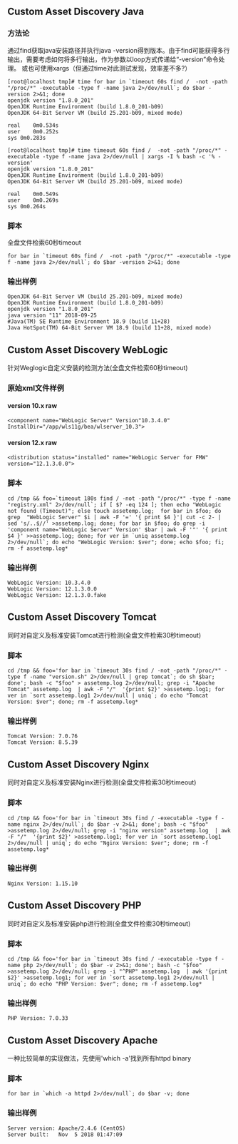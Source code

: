 
## Custom Asset Discovery Java
### 方法论
通过find获取java安装路径并执行java -version得到版本。由于find可能获得多行输出，需要考虑如何将多行输出，作为参数以loop方式传递给“-version”命令处理。
或也可使用xargs（但通过time对此测试发现，效率差不多?）
```
[root@localhost tmp]# time for bar in `timeout 60s find /  -not -path "/proc/*" -executable -type f -name java 2>/dev/null`; do $bar -version 2>&1; done
openjdk version "1.8.0_201"
OpenJDK Runtime Environment (build 1.8.0_201-b09)
OpenJDK 64-Bit Server VM (build 25.201-b09, mixed mode)

real	0m0.534s
user	0m0.252s
sys	0m0.283s

[root@localhost tmp]# time timeout 60s find /  -not -path "/proc/*" -executable -type f -name java 2>/dev/null | xargs -I % bash -c '% -version'
openjdk version "1.8.0_201"
OpenJDK Runtime Environment (build 1.8.0_201-b09)
OpenJDK 64-Bit Server VM (build 25.201-b09, mixed mode)

real	0m0.549s
user	0m0.269s
sys	0m0.264s
```

### 脚本  
全盘文件检索60秒timeout
```
for bar in `timeout 60s find /  -not -path "/proc/*" -executable -type f -name java 2>/dev/null`; do $bar -version 2>&1; done
```
### 输出样例
```
OpenJDK 64-Bit Server VM (build 25.201-b09, mixed mode)
OpenJDK Runtime Environment (build 1.8.0_201-b09)
openjdk version "1.8.0_201"
java version "11" 2018-09-25
#Java(TM) SE Runtime Environment 18.9 (build 11+28)
Java HotSpot(TM) 64-Bit Server VM 18.9 (build 11+28, mixed mode)
```

## Custom Asset Discovery WebLogic
针对Weglogic自定义安装的检测方法(全盘文件检索60秒timeout)
### 原始xml文件样例
#### version 10.x raw
```
<component name="WebLogic Server" Version"10.3.4.0" InstallDir="/app/wls11g/bea/wlserver_10.3">
```
#### version 12.x raw
```
<distribution status="installed" name="WebLogic Server for FMW" version="12.1.3.0.0">
```

### 脚本
```
cd /tmp && foo=`timeout 180s find / -not -path "/proc/*" -type f -name "registry.xml" 2>/dev/null`; if [ $? -eq 124 ]; then echo "WebLogic not found (Timeout)"; else touch assetemp.log;  for bar in $foo; do grep  "WebLogic Server" $i | awk -F '=' '{ print $4 }'| cut -c 2- | sed 's/..$//' >assetemp.log; done; for bar in $foo; do grep -i 'component name="WebLogic Server" Version' $bar | awk -F '"' '{ print $4 }' >>assetemp.log; done; for ver in `uniq assetemp.log 2>/dev/null`; do echo "WebLogic Version: $ver"; done; echo $foo; fi; rm -f assetemp.log*
```
### 输出样例
```
WebLogic Version: 10.3.4.0
WebLogic Version: 12.1.3.0.0
WebLogic Version: 12.1.3.0.fake
```

## Custom Asset Discovery Tomcat
同时对自定义及标准安装Tomcat进行检测(全盘文件检索30秒timeout)
### 脚本
```
cd /tmp && foo='for bar in `timeout 30s find / -not -path "/proc/*" -type f -name "version.sh" 2>/dev/null | grep tomcat`; do sh $bar; done'; bash -c "$foo" > assetemp.log 2>/dev/null; grep -i "Apache Tomcat" assetemp.log  | awk -F "/"  '{print $2}' >assetemp.log1; for ver in `sort assetemp.log1 2>/dev/null | uniq`; do echo "Tomcat Version: $ver"; done; rm -f assetemp.log*
```

### 输出样例
```
Tomcat Version: 7.0.76
Tomcat Version: 8.5.39
```

## Custom Asset Discovery Nginx
同时对自定义及标准安装Nginx进行检测(全盘文件检索30秒timeout)
### 脚本
```
cd /tmp && foo='for bar in `timeout 30s find / -executable -type f -name nginx 2>/dev/null`; do $bar -v 2>&1; done'; bash -c "$foo" >assetemp.log 2>/dev/null; grep -i "nginx version" assetemp.log  | awk -F "/"  '{print $2}' >assetemp.log1; for ver in `sort assetemp.log1 2>/dev/null | uniq`; do echo "Nginx Version: $ver"; done; rm -f assetemp.log*
```
### 输出样例
`Nginx Version: 1.15.10`

## Custom Asset Discovery PHP
同时对自定义及标准安装php进行检测(全盘文件检索30秒timeout)
### 脚本
```
cd /tmp && foo='for bar in `timeout 30s find / -executable -type f -name php 2>/dev/null`; do $bar -v 2>&1; done'; bash -c "$foo" >assetemp.log 2>/dev/null; grep -i "^PHP" assetemp.log  | awk '{print $2}' >assetemp.log1; for ver in `sort assetemp.log1 2>/dev/null | uniq`; do echo "PHP Version: $ver"; done; rm -f assetemp.log*
```
### 输出样例
`PHP Version: 7.0.33`

## Custom Asset Discovery Apache
一种比较简单的实现做法，先使用'which -a'找到所有httpd binary
### 脚本
```
for bar in `which -a httpd 2>/dev/null`; do $bar -v; done
```
### 输出样例
```
Server version: Apache/2.4.6 (CentOS)
Server built:   Nov  5 2018 01:47:09
```
